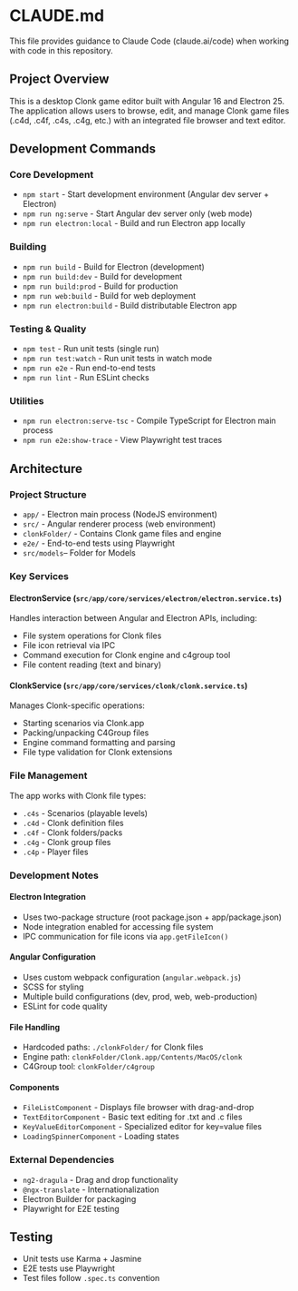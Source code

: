 # CLAUDE.md

This file provides guidance to Claude Code (claude.ai/code) when working with code in this repository.

## Project Overview

This is a desktop Clonk game editor built with Angular 16 and Electron 25. The application allows users to browse, edit, and manage Clonk game files (.c4d, .c4f, .c4s, .c4g, etc.) with an integrated file browser and text editor.

## Development Commands

### Core Development
- `npm start` - Start development environment (Angular dev server + Electron)
- `npm run ng:serve` - Start Angular dev server only (web mode)
- `npm run electron:local` - Build and run Electron app locally

### Building
- `npm run build` - Build for Electron (development)
- `npm run build:dev` - Build for development
- `npm run build:prod` - Build for production
- `npm run web:build` - Build for web deployment
- `npm run electron:build` - Build distributable Electron app

### Testing & Quality
- `npm test` - Run unit tests (single run)
- `npm run test:watch` - Run unit tests in watch mode
- `npm run e2e` - Run end-to-end tests
- `npm run lint` - Run ESLint checks

### Utilities
- `npm run electron:serve-tsc` - Compile TypeScript for Electron main process
- `npm run e2e:show-trace` - View Playwright test traces

## Architecture

### Project Structure
- `app/` - Electron main process (NodeJS environment)
- `src/` - Angular renderer process (web environment)
- `clonkFolder/` - Contains Clonk game files and engine
- `e2e/` - End-to-end tests using Playwright
- `src/models`– Folder for Models

### Key Services

#### ElectronService (`src/app/core/services/electron/electron.service.ts`)
Handles interaction between Angular and Electron APIs, including:
- File system operations for Clonk files
- File icon retrieval via IPC
- Command execution for Clonk engine and c4group tool
- File content reading (text and binary)

#### ClonkService (`src/app/core/services/clonk/clonk.service.ts`)
Manages Clonk-specific operations:
- Starting scenarios via Clonk.app
- Packing/unpacking C4Group files
- Engine command formatting and parsing
- File type validation for Clonk extensions

### File Management
The app works with Clonk file types:
- `.c4s` - Scenarios (playable levels)
- `.c4d` - Clonk definition files
- `.c4f` - Clonk folders/packs
- `.c4g` - Clonk group files
- `.c4p` - Player files

### Development Notes

#### Electron Integration
- Uses two-package structure (root package.json + app/package.json)
- Node integration enabled for accessing file system
- IPC communication for file icons via `app.getFileIcon()`

#### Angular Configuration
- Uses custom webpack configuration (`angular.webpack.js`)
- SCSS for styling
- Multiple build configurations (dev, prod, web, web-production)
- ESLint for code quality

#### File Handling
- Hardcoded paths: `./clonkFolder/` for Clonk files
- Engine path: `clonkFolder/Clonk.app/Contents/MacOS/clonk`
- C4Group tool: `clonkFolder/c4group`

#### Components
- `FileListComponent` - Displays file browser with drag-and-drop
- `TextEditorComponent` - Basic text editing for .txt and .c files
- `KeyValueEditorComponent` - Specialized editor for key=value files
- `LoadingSpinnerComponent` - Loading states

### External Dependencies
- `ng2-dragula` - Drag and drop functionality
- `@ngx-translate` - Internationalization
- Electron Builder for packaging
- Playwright for E2E testing

## Testing
- Unit tests use Karma + Jasmine
- E2E tests use Playwright
- Test files follow `.spec.ts` convention